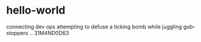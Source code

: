 # hello-world
connecting dev ops
attempting to defuse a ticking bomb while juggling gob-stoppers ..
31M4ND0D63
